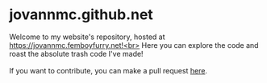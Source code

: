 # jovannmc.github.net
Welcome to my website's repository, hosted at https://jovannmc.femboyfurry.net!<br>
Here you can explore the code and roast the absolute trash code I've made!<br>
<br>
If you want to contribute, you can make a pull request [here](https://github.com/JovannMC/jovannmc.github.io/pulls).
